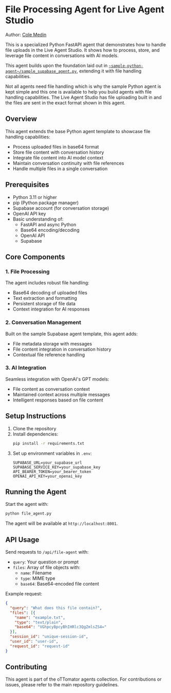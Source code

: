 # File Processing Agent for Live Agent Studio

Author: [Cole Medin](https://www.youtube.com/@ColeMedin)

This is a specialized Python FastAPI agent that demonstrates how to handle file uploads in the Live Agent Studio. It shows how to process, store, and leverage file content in conversations with AI models.

This agent builds upon the foundation laid out in [`~sample-python-agent~/sample_supabase_agent.py`](../~sample-python-agent~/sample_supabase_agent.py), extending it with file handling capabilities.

Not all agents need file handling which is why the sample Python agent is kept simple and this one is available to help you build agents with file handling capabilities. The Live Agent Studio has file uploading built in and the files are sent in the exact format shown in this agent.

## Overview

This agent extends the base Python agent template to showcase file handling capabilities:
- Process uploaded files in base64 format
- Store file content with conversation history
- Integrate file content into AI model context
- Maintain conversation continuity with file references
- Handle multiple files in a single conversation

## Prerequisites

- Python 3.11 or higher
- pip (Python package manager)
- Supabase account (for conversation storage)
- OpenAI API key
- Basic understanding of:
  - FastAPI and async Python
  - Base64 encoding/decoding
  - OpenAI API
  - Supabase

## Core Components

### 1. File Processing

The agent includes robust file handling:
- Base64 decoding of uploaded files
- Text extraction and formatting
- Persistent storage of file data
- Context integration for AI responses

### 2. Conversation Management

Built on the sample Supabase agent template, this agent adds:
- File metadata storage with messages
- File content integration in conversation history
- Contextual file reference handling

### 3. AI Integration

Seamless integration with OpenAI's GPT models:
- File content as conversation context
- Maintained context across multiple messages
- Intelligent responses based on file content

## Setup Instructions

1. Clone the repository
2. Install dependencies:
   ```bash
   pip install -r requirements.txt
   ```
3. Set up environment variables in `.env`:
   ```
   SUPABASE_URL=your_supabase_url
   SUPABASE_SERVICE_KEY=your_supabase_key
   API_BEARER_TOKEN=your_bearer_token
   OPENAI_API_KEY=your_openai_key
   ```

## Running the Agent

Start the agent with:
```bash
python file_agent.py
```

The agent will be available at `http://localhost:8001`.

## API Usage

Send requests to `/api/file-agent` with:
- `query`: Your question or prompt
- `files`: Array of file objects with:
  - `name`: Filename
  - `type`: MIME type
  - `base64`: Base64-encoded file content

Example request:
```json
{
  "query": "What does this file contain?",
  "files": [{
    "name": "example.txt",
    "type": "text/plain",
    "base64": "VGhpcyBpcyBhIHRlc3QgZmlsZS4="
  }],
  "session_id": "unique-session-id",
  "user_id": "user-id",
  "request_id": "request-id"
}
```

## Contributing

This agent is part of the oTTomator agents collection. For contributions or issues, please refer to the main repository guidelines.
